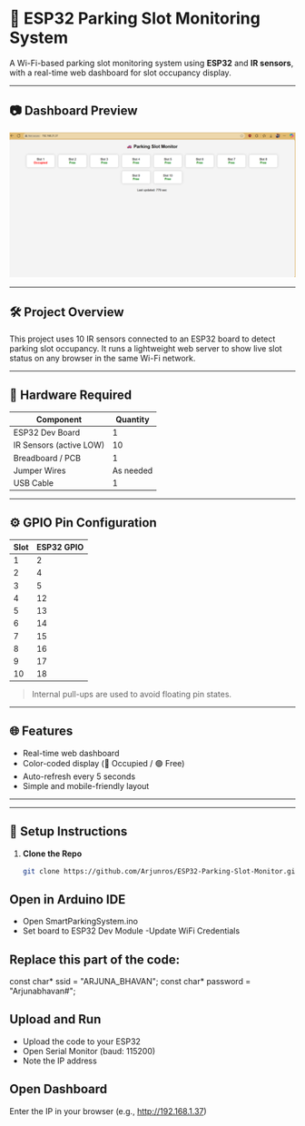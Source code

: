 # 🚗 ESP32 Parking Slot Monitoring System

A Wi-Fi-based parking slot monitoring system using **ESP32** and **IR sensors**, with a real-time web dashboard for slot occupancy display.

---

## 📷 Dashboard Preview

![Dashboard Screenshot](Screenshot%202025-06-23%20130847.png)

---

## 🛠️ Project Overview

This project uses 10 IR sensors connected to an ESP32 board to detect parking slot occupancy. It runs a lightweight web server to show live slot status on any browser in the same Wi-Fi network.

---

## 🔧 Hardware Required

| Component           | Quantity |
|--------------------|----------|
| ESP32 Dev Board     | 1        |
| IR Sensors (active LOW) | 10       |
| Breadboard / PCB    | 1        |
| Jumper Wires        | As needed |
| USB Cable           | 1        |

---

## ⚙️ GPIO Pin Configuration

| Slot | ESP32 GPIO |
|------|------------|
| 1    | 2          |
| 2    | 4          |
| 3    | 5          |
| 4    | 12         |
| 5    | 13         |
| 6    | 14         |
| 7    | 15         |
| 8    | 16         |
| 9    | 17         |
| 10   | 18         |

> Internal pull-ups are used to avoid floating pin states.

---

## 🌐 Features

- Real-time web dashboard
- Color-coded display (🔴 Occupied / 🟢 Free)
- Auto-refresh every 5 seconds
- Simple and mobile-friendly layout

---


---

## 🔌 Setup Instructions

1. **Clone the Repo**
   ```bash
   git clone https://github.com/Arjunros/ESP32-Parking-Slot-Monitor.git

## Open in Arduino IDE

- Open SmartParkingSystem.ino
- Set board to ESP32 Dev Module
-Update WiFi Credentials

## Replace this part of the code:
const char* ssid = "ARJUNA_BHAVAN";
const char* password = "Arjunabhavan#";

## Upload and Run
- Upload the code to your ESP32
- Open Serial Monitor (baud: 115200)
- Note the IP address

## Open Dashboard
Enter the IP in your browser (e.g., http://192.168.1.37)


